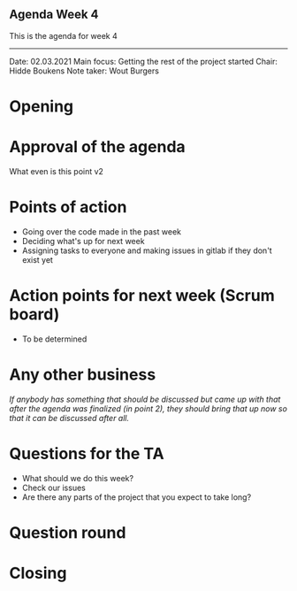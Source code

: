 ## Agenda Week 4

This is the agenda for week 4

------

Date:           02.03.2021
Main focus:     Getting the rest of the project started
Chair:          Hidde Boukens
Note taker:     Wout Burgers 

# Opening

# Approval of the agenda

What even is this point v2

# Points of action

- Going over the code made in the past week
- Deciding what's up for next week
- Assigning tasks to everyone and making issues in gitlab if they don't exist yet

# Action points for next week (Scrum board)

- To be determined

# Any other business

*If anybody has something that should be discussed but came up with that after the agenda was finalized (in point 2), they should bring that up now so that it can be discussed after all.*

# Questions for the TA

- What should we do this week?
- Check our issues
- Are there any parts of the project that you expect to take long?

# Question round

# Closing
